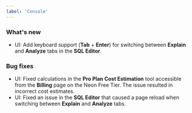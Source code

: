 ```yaml
---
label: 'Console'
---
```


### What's new

- UI: Add keyboard support (**Tab** + **Enter**) for switching  between  **Explain** and **Analyze** tabs in the **SQL Editor**.

### Bug fixes

- UI: Fixed calculations in the **Pro Plan Cost Estimation** tool accessible from the **Billing** page on the Neon Free Tier. The issue resulted in incorrect cost estimates.
- UI: Fixed an issue in the **SQL Editor** that caused a page reload when switching between **Explain** and **Analyze** tabs.
